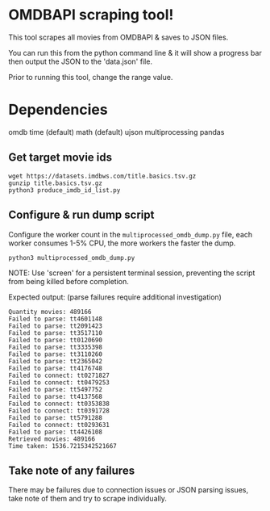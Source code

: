 # OMDBAPI scraping tool!

This tool scrapes all movies from OMDBAPI & saves to JSON files.

You can run this from the python command line & it will show a progress bar then output the JSON to the 'data.json' file.

Prior to running this tool, change the range value.

# Dependencies

omdb
time (default)
math (default)
ujson
multiprocessing
pandas

## Get target movie ids

```
wget https://datasets.imdbws.com/title.basics.tsv.gz
gunzip title.basics.tsv.gz
python3 produce_imdb_id_list.py
```

## Configure & run dump script

Configure the worker count in the `multiprocessed_omdb_dump.py` file, each worker consumes 1-5% CPU, the more workers the faster the dump.

```
python3 multiprocessed_omdb_dump.py
```

NOTE: Use 'screen' for a persistent terminal session, preventing the script from being killed before completion.

Expected output: (parse failures require additional investigation)
```
Quantity movies: 489166
Failed to parse: tt4601148
Failed to parse: tt2091423
Failed to parse: tt3517110
Failed to parse: tt0120690
Failed to parse: tt3335398
Failed to parse: tt3110260
Failed to parse: tt2365042
Failed to parse: tt4176748
Failed to connect: tt0271827
Failed to connect: tt0479253
Failed to parse: tt5497752
Failed to parse: tt4137568
Failed to connect: tt0353838
Failed to connect: tt0391728
Failed to parse: tt5791288
Failed to connect: tt0293631
Failed to parse: tt4426108
Retrieved movies: 489166
Time taken: 1536.7215342521667
```

## Take note of any failures

There may be failures due to connection issues or JSON parsing issues, take note of them and try to scrape individually.
